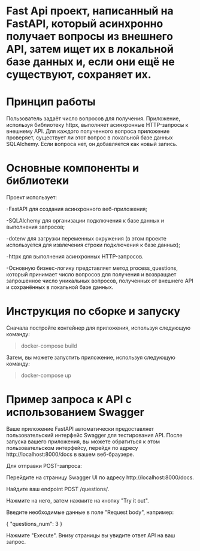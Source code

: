 # Fast Api проект, написанный на FastAPI, который асинхронно получает вопросы из внешнего API, затем ищет их в локальной базе данных и, если они ещё не существуют, сохраняет их.

# Принцип работы

Пользователь задаёт число вопросов для получения. Приложение, используя библиотеку httpx, выполняет асинхронные HTTP-запросы к внешнему API. Для каждого полученного вопроса приложение проверяет, существует ли этот вопрос в локальной базе данных SQLAlchemy. Если вопроса нет, он добавляется как новый запись.

# Основные компоненты и библиотеки

Проект использует:

-FastAPI для создания асинхронного веб-приложения;

-SQLAlchemy для организации подключения к базе данных и выполнения запросов;

-dotenv для загрузки переменных окружения (в этом проекте используется для извлечения строки подключения к базе данных);

-httpx для выполнения асинхронных HTTP-запросов.

-Основную бизнес-логику представляет метод process_questions, который принимает число вопросов для получения и возвращает запрошенное число уникальных вопросов, полученных от внешнего API и сохранённых в локальной базе данных.

# Инструкция по сборке и запуску

Сначала постройте контейнер для  приложения, используя следующую команду:

>docker-compose build

Затем, вы можете запустить  приложение, используя следующую команду:

>docker-compose up

# Пример запроса к API с использованием Swagger

Ваше приложение FastAPI автоматически предоставляет пользовательский интерфейс Swagger для тестирования API. После запуска вашего приложения, вы можете обратиться к этом пользовательском интерфейсу, перейдя по адресу http://localhost:8000/docs в вашем веб-браузере.

Для отправки POST-запроса:

Перейдите на страницу Swagger UI по адресу http://localhost:8000/docs.

Найдите ваш endpoint POST /questions/.

Нажмите на него, затем нажмите на кнопку "Try it out".

Введите необходимые данные в поле "Request body", например:


{
  "questions_num": 3
}

Нажмите "Execute". Внизу страницы вы увидите ответ API на ваш запрос.
